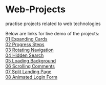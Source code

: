 # Web-Projects
practise projects related to web technologies

Below are links for live demo of the projects:
<br>
[01 Expanding Cards](https://nebulaanish.github.io/Web-Projects/01%20Expanding%20Cards) <br>
[02 Progress Steps](https://nebulaanish.github.io/Web-Projects/02%20Progress%20Steps) <br>
[03 Rotating Navigation](https://nebulaanish.github.io/Web-Projects/03%20rotating%20navigation) <br>
[04 Hidden Search](https://nebulaanish.github.io/Web-Projects/04%20hidden%20search) <br>
[05 Loading Background](https://nebulaanish.github.io/Web-Projects/05%20Loading%20background) <br>
[06 Scrolling Comments](https://nebulaanish.github.io/Web-Projects/06%20Scrolling%20Comments) <br>
[07 Split Landing Page](https://nebulaanish.github.io/Web-Projects/07%20split%20landing%20page) <br>
[08 Animated Login Form](https://nebulaanish.github.io/Web-Projects/08%20login%20form%20animation) <br>
